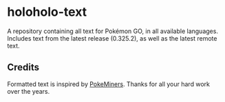 # holoholo-text
A repository containing all text for Pokémon GO, in all available languages.  
Includes text from the latest release (0.325.2), as well as the latest remote text.

## Credits
Formatted text is inspired by [PokeMiners](https://github.com/PokeMiners). Thanks for all your hard work over the years.